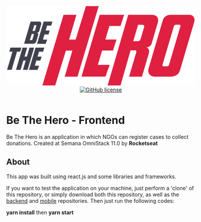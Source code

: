 <div align="center">
  <img src="./src/assets/logo.svg" alt="Be The Hero"><br>
  <a href="https://github.com/ricassiocosta/BeTheHero-frontend/blob/master/LICENSE"><img alt="GitHub license" src="https://img.shields.io/github/license/ricassiocosta/bethehero-frontend?color=E02041"></a>
</div><br>

# Be The Hero - Frontend<br>
Be The Hero is an application in which NGOs can register cases to collect donations.
Created at Semana OmniStack 11.0 by <strong>Rocketseat</strong>

## About
This app was built using react.js and some libraries and frameworks.

If you want to test the application on your machine, just perform a 'clone' of this repository, or simply download both this repository, as well as the <a href="https://github.com/ricassiocosta/BeTheHero-api/">backend</a> and <a href="https://github.com/ricassiocosta/BeTheHero-mobile/">mobile</a> repositories. Then just run the following codes:

<strong>yarn install</strong>
then
<strong>yarn start</strong>
